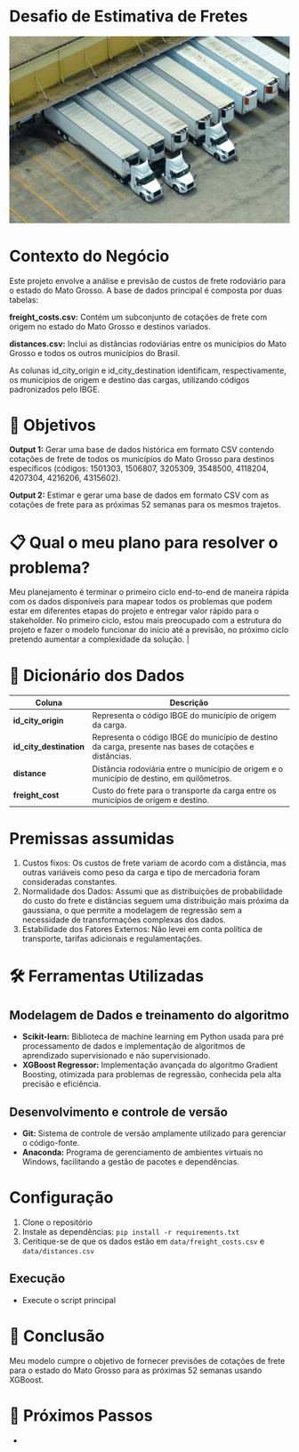 # Desafio de Estimativa de Fretes
![capa](img/wallpaper.png)

# Contexto do Negócio
Este projeto envolve a análise e previsão de custos de frete rodoviário para o estado do Mato Grosso. A base de dados principal é composta por duas tabelas:

**freight_costs.csv:** Contém um subconjunto de cotações de frete com origem no estado do Mato Grosso e destinos variados.

**distances.csv:** Inclui as distâncias rodoviárias entre os municípios do Mato Grosso e todos os outros municípios do Brasil.

As colunas id_city_origin e id_city_destination identificam, respectivamente, os municípios de origem e destino das cargas, utilizando códigos padronizados pelo IBGE.

# 🎯 Objetivos
**Output 1:** Gerar uma base de dados histórica em formato CSV contendo cotações de frete de todos os municípios do Mato Grosso para destinos específicos (códigos: 1501303, 1506807, 3205309, 3548500, 4118204, 4207304, 4216206, 4315602).

**Output 2:** Estimar e gerar uma base de dados em formato CSV com as cotações de frete para as próximas 52 semanas para os mesmos trajetos.

# 📋 Qual o meu plano para resolver o problema?
Meu planejamento é terminar o primeiro ciclo end-to-end de maneira rápida com os dados disponíveis para mapear todos os problemas que podem estar em diferentes etapas do projeto e entregar valor rápido para o stakeholder. No primeiro ciclo, estou mais preocupado com a estrutura do projeto e fazer o modelo funcionar do início até a previsão, no próximo ciclo pretendo aumentar a complexidade da solução.                                                                                           |

# 📖 Dicionário dos Dados

| Coluna                | Descrição                                                                                   |
|-----------------------|---------------------------------------------------------------------------------------------|
| **id_city_origin**    | Representa o código IBGE do município de origem da carga.                                    |
| **id_city_destination** | Representa o código IBGE do município de destino da carga, presente nas bases de cotações e distâncias. |
| **distance**          | Distância rodoviária entre o município de origem e o município de destino, em quilômetros.   |
| **freight_cost**      | Custo do frete para o transporte da carga entre os municípios de origem e destino.           |

# Premissas assumidas
1. Custos fixos: Os custos de frete variam de acordo com a distância, mas outras variáveis como peso da carga e tipo de mercadoria foram consideradas constantes.
2. Normalidade dos Dados: Assumi que as distribuições de probabilidade do custo do frete e distâncias seguem uma distribuição mais próxima da gaussiana, o que permite a modelagem de regressão sem a necessidade de transformações complexas dos dados.
3. Estabilidade dos Fatores Externos: Não levei em conta política de transporte, tarifas adicionais e regulamentações.

# 🛠️ Ferramentas Utilizadas

## Modelagem de Dados e treinamento do algoritmo
- **Scikit-learn:** Biblioteca de machine learning em Python usada para pré processamento de dados e implementação de algoritmos de aprendizado supervisionado e não supervisionado.
- **XGBoost Regressor:** Implementação avançada do algoritmo Gradient Boosting, otimizada para problemas de regressão, conhecida pela alta precisão e eficiência.

## Desenvolvimento e controle de versão
- **Git:** Sistema de controle de versão amplamente utilizado para gerenciar o código-fonte.
- **Anaconda:** Programa de gerenciamento de ambientes virtuais no Windows, facilitando a gestão de pacotes e dependências.

# Configuração

1. Clone o repositório
2. Instale as dependências: `pip install -r requirements.txt`
3. Ceritique-se de que os dados estão em `data/freight_costs.csv` e `data/distances.csv`

## Execução

- Execute o script principal

# 🚚 Conclusão 
Meu modelo cumpre o objetivo de fornecer previsões de cotações de frete para o estado do Mato Grosso para as próximas 52 semanas usando XGBoost.

# 🔎 Próximos Passos
-

